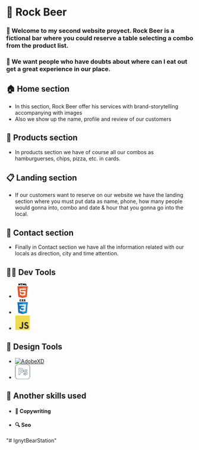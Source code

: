 # 🍺 Rock Beer


### 👋 Welcome to my second website proyect. Rock Beer is a fictional bar where you could reserve a table selecting a combo from the product list.

### 🍻 We want people who have doubts about where can I eat out get a great experience in our place.

## 🏠 Home section

- In this section, Rock Beer offer his services with brand-storytelling accompanying with images
- Also we show up the name, profile and review of our customers 

## 🍔 Products section

- In products section we have of course all our combos as hamburguerses, chips, pizza, etc. in cards.

## 📋 Landing section

- If our customers want to reserve on our website we have the landing section where you must put data as name, phone, how many people would gonna into, combo and date & hour that you gonna go into the local.

## 📱 Contact section

- Finally in Contact section we have all the information related with our locals as direction, city and time attention.

## 👨‍💻 Dev Tools

- <a href="https://www.w3.org/html/" target="_blank" rel="noreferrer"> <img src="https://raw.githubusercontent.com/devicons/devicon/master/icons/html5/html5-original-wordmark.svg" alt="html5" width="40" height="40"/> </a> 
- <a href="https://www.w3schools.com/css/" target="_blank" rel="noreferrer"> <img src="https://raw.githubusercontent.com/devicons/devicon/master/icons/css3/css3-original-wordmark.svg" alt="css3" width="40" height="40"/> </a> 
- <a href="https://developer.mozilla.org/en-US/docs/Web/JavaScript" target="_blank" rel="noreferrer"> <img src="https://raw.githubusercontent.com/devicons/devicon/master/icons/javascript/javascript-original.svg" alt="javascript" width="40" height="40"/> </a> 

## 🎨 Design Tools

- [![AdobeXD](https://img.shields.io/badge/adobeXD-2E001F?style=for-the-badge&logo=adobeXD&logoColor=2E001F&labelColor=FF26BE)]()  
- <a href="https://www.photoshop.com/en" target="_blank" rel="noreferrer"> <img src="https://raw.githubusercontent.com/devicons/devicon/master/icons/photoshop/photoshop-line.svg" alt="photoshop" width="40" height="40"/> </a>


## 💪 Another skills used 

- #### 📝 Copywriting
- #### 🔍 Seo

"# IgnytBearStation" 
